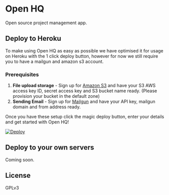 # Open HQ

Open source project management app.

## Deploy to Heroku

To make using Open HQ as easy as possible we have optimised it for usage on Heroku with the 1 click deploy button, however for now we still require you to have a mailgun and amazon s3 account.

### Prerequisites

1. **File upload storage** - Sign up for [Amazon S3](https://aws.amazon.com) and have your S3 AWS access key ID, secret access key and S3 bucket name ready. (Please provision your bucket in the default zone)
2. **Sending Email** - Sign up for [Mailgun](https://mailgun.com) and have your API key, mailgun domain and from address ready.

Once you have these setup click the magic deploy button, enter your details and get started with Open HQ!

[![Deploy](https://www.herokucdn.com/deploy/button.svg)](https://heroku.com/deploy?template=https://github.com/phawkinsltd/openhq)

## Deploy to your own servers

Coming soon.

## License

GPLv3
